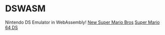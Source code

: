 # DSWASM
Nintendo DS Emulator in WebAssembly!
[New Super Mario Bros](https://coolan127gamer.github.io/DS-Emulator-Web/games/NSMB%20DS)
[Super Mario 64 DS](https://coolan127gamer.github.io/DS-Emulator-Web/games/SMDS)
